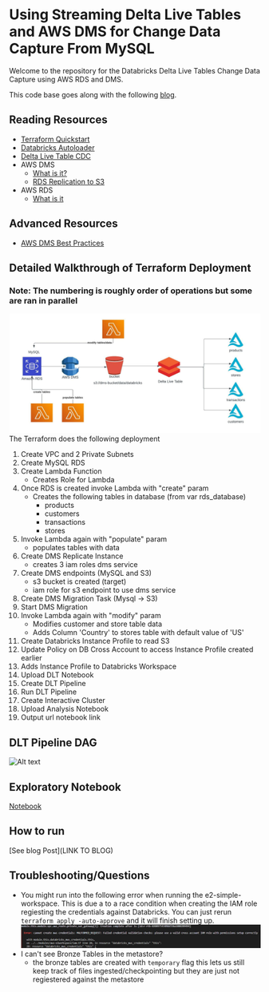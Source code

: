 # Using Streaming Delta Live Tables and AWS DMS for Change Data Capture From MySQL
Welcome to the repository for the Databricks Delta Live Tables Change Data Capture using AWS RDS and DMS.

This code base goes along with the following [blog](https://www.databricks.com/blog/2022/09/29/using-streaming-delta-live-tables-and-aws-dms-change-data-capture-mysql.html).

## Reading Resources
* [Terraform Quickstart](https://learn.hashicorp.com/collections/terraform/aws-get-started)
* [Databricks Autoloader](https://docs.databricks.com/ingestion/auto-loader/index.html)
* [Delta Live Table CDC](https://docs.databricks.com/data-engineering/delta-live-tables/delta-live-tables-cdc.html)
* AWS DMS
    * [What is it?](https://docs.aws.amazon.com/dms/latest/userguide/CHAP_Introduction.html)
    * [RDS Replication to S3](https://docs.aws.amazon.com/dms/latest/userguide/CHAP_Source.S3.html)
* AWS RDS
    * [What is it](https://www.techtarget.com/searchaws/definition/Amazon-Relational-Database-Service-RDS)

## Advanced Resources
* [AWS DMS Best Practices](https://www.youtube.com/watch?v=cq1y8Mwxw08)

## Detailed Walkthrough of Terraform Deployment
### Note: The numbering is roughly order of operations but some are ran in parallel
![Alt text](diagrams/high_level_arch.jpeg)
The Terraform does the following deployment
1. Create VPC and 2 Private Subnets
2. Create MySQL RDS
3. Create Lambda Function
    - Creates Role for Lambda
4. Once RDS is created invoke Lambda with "create" param
    - Creates the following tables in database (from var rds_database)
        - products
        - customers
        - transactions
        - stores
5. Invoke Lambda again with "populate" param
    - populates tables with data
6. Create DMS Replicate Instance
    - creates 3 iam roles dms service
7. Create DMS endpoints (MySQL and S3)
    - s3 bucket is created (target)
    - iam role for s3 endpoint to use dms service
8. Create DMS Migration Task (Mysql -> S3)
9. Start DMS Migration
10. Invoke Lambda again with "modify" param
    - Modifies customer and store table data
    - Adds Column 'Country' to stores table with default value of 'US'
11. Create Databricks Instance Profile to read S3
12. Update Policy on DB Cross Account to access Instance Profile created earlier
13. Adds Instance Profile to Databricks Workspace
14. Upload DLT Notebook
15. Create DLT Pipeline
16. Run DLT Pipeline
17. Create Interactive Cluster
18. Upload Analysis Notebook
19. Output url notebook link

## DLT Pipeline DAG
![Alt text](diagrams/dlt-pipeline.png)

## Exploratory Notebook
[Notebook](resources/utils/dms-mysql-cdc-analysis.py)

## How to run
[See blog Post](LINK TO BLOG)

## Troubleshooting/Questions
* You might run into the following error when running the e2-simple-workspace. This is due a to a race condition when creating the IAM role regiesting the credentials against Databricks. You can just rerun `terraform apply -auto-approve` and it will finish setting up.
![Alt text](diagrams/ws_tf_create_error.jpeg)
* I can't see Bronze Tables in the metastore?
    * the bronze tables are created with `temporary` flag this lets us still keep track of files ingested/checkpointing but they are just not regiestered against the metastore
